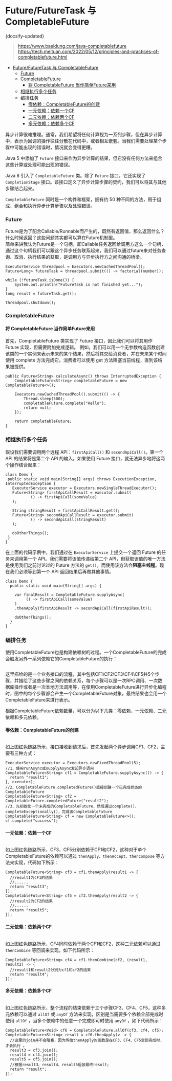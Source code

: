 # Future/FutureTask 与 CompletableFuture
{docsify-updated}
>https://www.baeldung.com/java-completablefuture  
>https://tech.meituan.com/2022/05/12/principles-and-practices-of-completablefuture.html

- [Future/FutureTask 与 CompletableFuture](#futurefuturetask-与-completablefuture)
  - [Future](#future)
  - [CompletableFuture](#completablefuture)
    - [将 CompletableFuture 当作简单Future来用](#将-completablefuture-当作简单future来用)
  - [相继执行多个任务](#相继执行多个任务)
  - [编排任务](#编排任务)
    - [零依赖：CompletableFuture的创建](#零依赖completablefuture的创建)
    - [一元依赖：依赖一个CF](#一元依赖依赖一个cf)
    - [二元依赖：依赖两个CF](#二元依赖依赖两个cf)
    - [多元依赖：依赖多个CF](#多元依赖依赖多个cf)


异步计算很难推理。通常，我们希望将任何计算视为一系列步骤，但在异步计算中，表示为回调的操作往往分散在代码中，或者相互嵌套。当我们需要处理某个步骤中可能出现的错误时，情况就会变得更糟。

Java 5 中添加了 `Future` 接口来作为异步计算的结果，但它没有任何方法来组合这些计算或处理可能出现的错误。

Java 8 引入了 `CompletableFuture` 类。除了 `Future` 接口，它还实现了 `CompletionStage` 接口。该接口定义了异步计算步骤的契约，我们可以将其与其他步骤结合起来。

`CompletableFuture` 同时是一个构件和框架，拥有约 50 种不同的方法，用于组成、组合和执行异步计算步骤以及处理错误。

### Future
Future是为了配合Callable/Runnable而产生的，既然有返回值，那么返回什么？什么时候返回？这些问题其实都可以算在Future机制里。  
简单来讲我认为Future是一个句柄，即Callable任务返回给调用方这么一个句柄，通过这个句柄我们可以跟这个异步任务联系起来，我们可以通过future来对任务查询、取消、执行结果的获取，是调用方与异步执行方之间沟通的桥梁。

```
ExecutorService threadpool = Executors.newCachedThreadPool();
Future<Long> futureTask = threadpool.submit(() -> factorial(number));

while (!futureTask.isDone()) {
    System.out.println("FutureTask is not finished yet..."); 
} 
long result = futureTask.get(); 

threadpool.shutdown();
```

### CompletableFuture

#### 将 CompletableFuture 当作简单Future来用
首先，CompletableFuture 类实现了 Future 接口，因此我们可以将其用作 Future 实现，但需要附加完成逻辑。
例如，我们可以用一个无参数构造函数创建该类的一个实例来表示未来的某个结果，然后将其交给消费者，并在未来某个时间使用 complete 方法完成它。消费者可以使用 get 方法阻塞当前线程，直到该结果被提供。

```
public Future<String> calculateAsync() throws InterruptedException {
    CompletableFuture<String> completableFuture = new CompletableFuture<>();

    Executors.newCachedThreadPool().submit(() -> {
        Thread.sleep(500);
        completableFuture.complete("Hello");
        return null;
    });

    return completableFuture;
}
```

### 相继执行多个任务
假设我们需要调用两个远程 API：`firstApiCall()` 和 `secondApiCall()`。第一个 API 的结果将是第二个 API 的输入。如果使用 Future 接口，就无法异步地将这两个操作结合起来：
```
class Demo {
 public static void main(String[] args) throws ExecutionException, InterruptedException {
   ExecutorService executor = Executors.newSingleThreadExecutor();
   Future<String> firstApiCallResult = executor.submit(
           () -> firstApiCall(someValue)
   );
   
   String stringResult = firstApiCallResult.get();
   Future<String> secondApiCallResult = executor.submit(
           () -> secondApiCall(stringResult)
   );

   doOtherThings();
 }
}
```
在上面的代码示例中，我们通过在 `ExecutorService` 上提交一个返回 Future 的任务来调用第一个 API。我们需要将该值传递给第二个 API，但获取该值的唯一方法是使用我们之前讨论过的 Future 方法的 `get()`，而使用该方法会**阻塞主线程**。现在我们必须等到第一个 API 返回结果后再做其他事情。

```
class Demo {
  public static void main(String[] args) {

    var finalResult = CompletableFuture.supplyAsync(
         () -> firstApiCall(someValue)
    )
    .thenApply(firstApiResult -> secondApiCall(firstApiResult));

	doOtherThings();
  }
}
```

### 编排任务
使用CompletableFuture也是构建依赖树的过程。一个CompletableFuture的完成会触发另外一系列依赖它的CompletableFuture的执行：
<center><img src="pics/completeablefuture-1.png" alt=""></center>

这里描绘的是一个业务接口的流程，其中包括CF1\CF2\CF3\CF4\CF5共5个步骤，并描绘了这些步骤之间的依赖关系，每个步骤可以是一次RPC调用、一次数据库操作或者是一次本地方法调用等，在使用CompletableFuture进行异步化编程时，图中的每个步骤都会产生一个CompletableFuture对象，最终结果也会用一个CompletableFuture来进行表示。

根据CompletableFuture依赖数量，可以分为以下几类：零依赖、一元依赖、二元依赖和多元依赖。

#### 零依赖：CompletableFuture的创建
<center><img src="pics/completeablefuture-2.png" alt=""></center>

如上图红色链路所示，接口接收到请求后，首先发起两个异步调用CF1、CF2，主要有三种方式：
```
ExecutorService executor = Executors.newFixedThreadPool(5);
//1、使用runAsync或supplyAsync发起异步调用
CompletableFuture<String> cf1 = CompletableFuture.supplyAsync(() -> {
  return "result1";
}, executor);
//2、CompletableFuture.completedFuture()直接创建一个已完成状态的CompletableFuture
CompletableFuture<String> cf2 = CompletableFuture.completedFuture("result2");
//3、先初始化一个未完成的CompletableFuture，然后通过complete()、completeExceptionally()，完成该CompletableFuture
CompletableFuture<String> cf = new CompletableFuture<>();
cf.complete("success");
```

#### 一元依赖：依赖一个CF
<center><img src="pics/completeablefuture-3.png" alt=""></center>

如上图红色链路所示，CF3，CF5分别依赖于CF1和CF2，这种对于单个CompletableFuture的依赖可以通过 `thenApply、thenAccept、thenCompose` 等方法来实现，代码如下所示：
```
CompletableFuture<String> cf3 = cf1.thenApply(result1 -> {
  //result1为CF1的结果
  //......
  return "result3";
});
CompletableFuture<String> cf5 = cf2.thenApply(result2 -> {
  //result2为CF2的结果
  //......
  return "result5";
});
```

#### 二元依赖：依赖两个CF
<center><img src="pics/completeablefuture-4.png" alt=""></center>

如上图红色链路所示，CF4同时依赖于两个CF1和CF2，这种二元依赖可以通过 `thenCombine` 等回调来实现，如下代码所示：
```
CompletableFuture<String> cf4 = cf1.thenCombine(cf2, (result1, result2) -> {
  //result1和result2分别为cf1和cf2的结果
  return "result4";
});
```

#### 多元依赖：依赖多个CF
<center><img src="pics/completeablefuture-5.png" alt=""></center>

如上图红色链路所示，整个流程的结束依赖于三个步骤CF3、CF4、CF5，这种多元依赖可以通过 `allOf` 或 `anyOf` 方法来实现，区别是当需要多个依赖全部完成时使用 `allOf` ，当多个依赖中的任意一个完成即可时使用 `anyOf` ，如下代码所示：
```
CompletableFuture<Void> cf6 = CompletableFuture.allOf(cf3, cf4, cf5);
CompletableFuture<String> result = cf6.thenApply(v -> {
  //这里的join并不会阻塞，因为传给thenApply的函数是在CF3、CF4、CF5全部完成时，才会执行 。
  result3 = cf3.join();
  result4 = cf4.join();
  result5 = cf5.join();
  //根据result3、result4、result5组装最终result;
  return "result";
});
```
